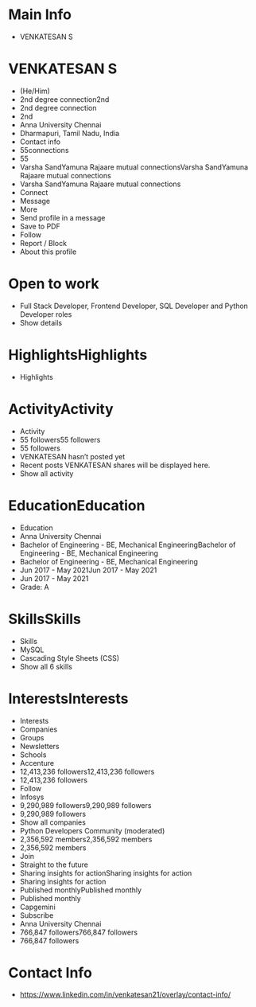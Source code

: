 # Main Info

- VENKATESAN S

# VENKATESAN S

- (He/Him)
- 2nd degree connection2nd
- 2nd degree connection
- 2nd
- Anna University Chennai
- Dharmapuri, Tamil Nadu, India
- Contact info
- 55connections
- 55
- Varsha SandYamuna Rajaare mutual connectionsVarsha SandYamuna Rajaare mutual connections
- Varsha SandYamuna Rajaare mutual connections
- Connect
- Message
- More
- Send profile in a message
- Save to PDF
- Follow
- Report / Block
- About this profile

# Open to work

- Full Stack Developer, Frontend Developer, SQL Developer and Python Developer roles
- Show details

# HighlightsHighlights

- Highlights

# ActivityActivity

- Activity
- 55 followers55 followers
- 55 followers
- VENKATESAN hasn’t posted yet
- Recent posts VENKATESAN shares will be displayed here.
- Show all activity

# EducationEducation

- Education
- Anna University Chennai
- Bachelor of Engineering - BE, Mechanical EngineeringBachelor of Engineering - BE, Mechanical Engineering
- Bachelor of Engineering - BE, Mechanical Engineering
- Jun 2017 - May 2021Jun 2017 - May 2021
- Jun 2017 - May 2021
- Grade: A

# SkillsSkills

- Skills
- MySQL
- Cascading Style Sheets (CSS)
- Show all 6 skills

# InterestsInterests

- Interests
- Companies
- Groups
- Newsletters
- Schools
- Accenture
- 12,413,236 followers12,413,236 followers
- 12,413,236 followers
- Follow
- Infosys
- 9,290,989 followers9,290,989 followers
- 9,290,989 followers
- Show all companies
- Python Developers Community (moderated)
- 2,356,592 members2,356,592 members
- 2,356,592 members
- Join
- Straight to the future
- Sharing insights for actionSharing insights for action
- Sharing insights for action
- Published monthlyPublished monthly
- Published monthly
- Capgemini
- Subscribe
- Anna University Chennai
- 766,847 followers766,847 followers
- 766,847 followers

# Contact Info

- https://www.linkedin.com/in/venkatesan21/overlay/contact-info/


